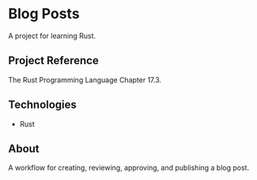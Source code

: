 # Blog Posts

A project for learning Rust.

## Project Reference

The Rust Programming Language Chapter 17.3.

## Technologies

* Rust

## About

A workflow for creating, reviewing, approving, and publishing a blog post.
